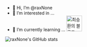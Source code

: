 - 👋 Hi, I’m @raxNone
- 👀 I’m interested in ...
- 🌱 I’m currently learning ...
<a href="https://blog.naver.com/hani_vlog" target="_blank"><img src="https://github.com/raxNone/raxNone/assets/134260668/e03182d4-797f-472d-bc0f-e3435833c6a9" alt="최승환의 블로그" height="50" width="50"/></a>
  
![raxNone's GitHub stats](https://github-readme-stats.vercel.app/api?username=raxNone&show_icons=true&theme=radical)
